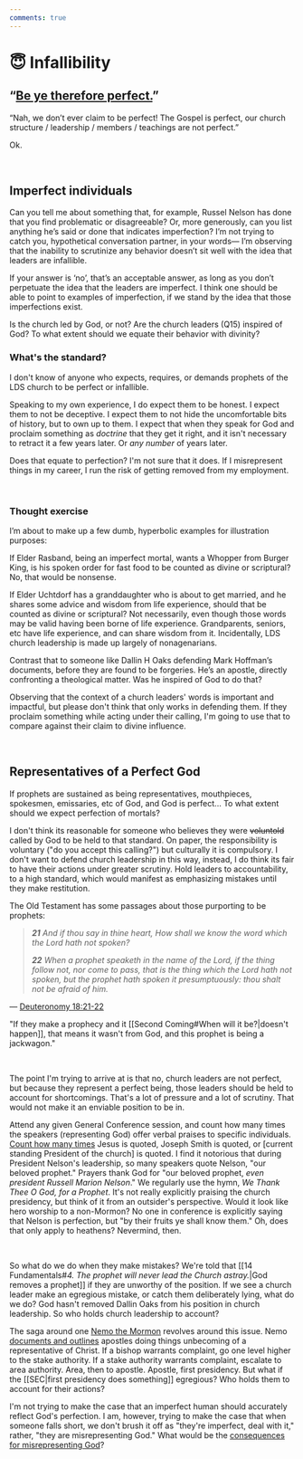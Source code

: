 ```yaml
---
comments: true
---
```

# 😇 Infallibility
## “[Be ye therefore perfect.](https://www.churchofjesuschrist.org/study/scriptures/nt/matt/5?lang=eng&id=p48#p48)”

“Nah, we don’t ever claim to be perfect! The Gospel is perfect, our church structure / leadership / members / teachings are not perfect.”

Ok.

&nbsp;

## Imperfect individuals
Can you tell me about something that, for example, Russel Nelson has done that you find problematic or disagreeable? Or, more generously, can you list anything he’s said or done that indicates imperfection? I’m not trying to catch you, hypothetical conversation partner, in your words— I’m observing that the inability to scrutinize any behavior doesn’t sit well with the idea that leaders are infallible.

If your answer is ‘no’, that’s an acceptable answer, as long as you don’t perpetuate the idea that the leaders are imperfect. I think one should be able to point to examples of imperfection, if we stand by the idea that those imperfections exist.

Is the church led by God, or not? Are the church leaders (Q15) inspired of God? To what extent should we equate their behavior with divinity?

### What's the standard?
I don't know of anyone who expects, requires, or demands prophets of the LDS church to be perfect or infallible.

Speaking to my own experience, I do expect them to be honest. I expect them to not be deceptive. I expect them to not hide the uncomfortable bits of history, but to own up to them. I expect that when they speak for God and proclaim something as *doctrine* that they get it right, and it isn't necessary to retract it a few years later. Or *any number* of years later.

Does that equate to perfection? I'm not sure that it does. If I misrepresent things in my career, I run the risk of getting removed from my employment. 

&nbsp;

### Thought exercise
I’m about to make up a few dumb, hyperbolic examples for illustration purposes:

If Elder Rasband, being an imperfect mortal, wants a Whopper from Burger King, is his spoken order for fast food to be counted as divine or scriptural? No, that would be nonsense.

If Elder Uchtdorf has a granddaughter who is about to get married, and he shares some advice and wisdom from life experience, should that be counted as divine or scriptural? Not necessarily, even though those words may be valid having been borne of life experience. Grandparents, seniors, etc have life experience, and can share wisdom from it. Incidentally, LDS church leadership is made up largely of nonagenarians.

Contrast that to someone like Dallin H Oaks defending Mark Hoffman’s documents, before they are found to be forgeries. He’s an apostle, directly confronting a theological matter. Was he inspired of God to do that?

Observing that the context of a church leaders' words is important and impactful, but please don't think that only works in defending them. If they proclaim something while acting under their calling, I'm going to use that to compare against their claim to divine influence.

&nbsp;

## Representatives of a Perfect God
If prophets are sustained as being representatives, mouthpieces, spokesmen, emissaries, etc of God, and God is perfect... To what extent should we expect perfection of mortals?

I don't think its reasonable for someone who believes they were ~~voluntold~~ called by God to be held to that standard. On paper, the responsibility is voluntary ("do you accept this calling?") but culturally it is compulsory. I don't want to defend church leadership in this way, instead, I do think its fair to have their actions under greater scrutiny. Hold leaders to accountability, to a high standard, which would manifest as emphasizing mistakes until they make restitution.

The Old Testament has some passages about those purporting to be prophets:

> ***21** And if thou say in thine heart, How shall we know the word which the Lord hath not spoken?*
> 
> ***22** When a prophet speaketh in the name of the Lord, if the thing follow not, nor come to pass, that is the thing which the Lord hath not spoken, but the prophet hath spoken it presumptuously: thou shalt not be afraid of him.*

— [Deuteronomy 18:21-22](https://www.churchofjesuschrist.org/study/scriptures/ot/deut/18?lang=eng&id=p21-p22#p21)

"If they make a prophecy and it [[Second Coming#When will it be?|doesn't happen]], that means it wasn't from God, and this prophet is being a jackwagon."

&nbsp;

The point I'm trying to arrive at is that no, church leaders are not perfect, but because they represent a perfect being, those leaders should be held to account for shortcomings. That's a lot of pressure and a lot of scrutiny. That would not make it an enviable position to be in.

Attend any given General Conference session, and count how many times the speakers (representing God) offer verbal praises to specific individuals. [Count how many times](https://www.youtube.com/live/icGbYLukjHc?si=mXvtN2fcWmDjGwRU&t=534) Jesus is quoted, Joseph Smith is quoted, or [current standing President of the church] is quoted. I find it notorious that during President Nelson's leadership, so many speakers quote Nelson, "our beloved prophet." Prayers thank God for "our beloved prophet, *even president Russell Marion Nelson*." We regularly use the hymn, *We Thank Thee O God, for a Prophet*. It's not really explicitly praising the church presidency, but think of it from an outsider's perspective. Would it look like hero worship to a non-Mormon? No one in conference is explicitly saying that Nelson is perfection, but "by their fruits ye shall know them." Oh, does that only apply to heathens? Nevermind, then.

&nbsp;

So what do we do when they make mistakes? We're told that [[14 Fundamentals#*4. The prophet will never lead the Church astray.*|God removes a prophet]] if they are unworthy of the position. If we see a church leader make an egregious mistake, or catch them deliberately lying, what do we do? God hasn't removed Dallin Oaks from his position in church leadership. So who holds church leadership to account? 

The saga around one [Nemo the Mormon](https://www.youtube.com/@NEMOTHEMORMON) revolves around this issue. Nemo [documents and outlines](https://drive.google.com/file/d/1JdHLi4JH1SC5dMsaVX60mwvLECox5Qe9/view) apostles doing things unbecoming of a representative of Christ. If a bishop warrants complaint, go one level higher to the stake authority. If a stake authority warrants complaint, escalate to area authority. Area, then to apostle. Apostle, first presidency. But what if the [[SEC|first presidency does something]] egregious? Who holds them to account for their actions?

I'm not trying to make the case that an imperfect human should accurately reflect God's perfection. I am, however, trying to make the case that when someone falls short, we don't brush it off as "they're imperfect, deal with it," rather, "they are misrepresenting God." What would be the [consequences for misrepresenting God](https://www.churchofjesuschrist.org/study/scriptures/dc-testament/dc/121?lang=eng&id=p37#p37)?